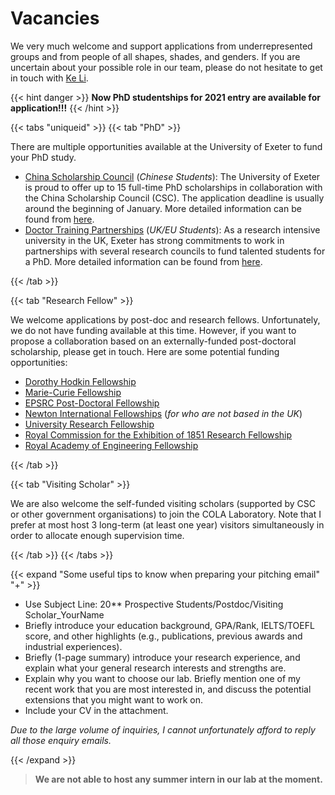# Vacancies

We very much welcome and support applications from underrepresented groups and from people of all shapes, shades, and genders. If you are uncertain about your possible role in our team, please do not hesitate to get in touch with [Ke Li](k.li@exeter.ac.uk).


{{< hint danger >}}
**Now PhD studentships for 2021 entry are available for application!!!**
{{< /hint >}}

{{< tabs "uniqueid" >}}
{{< tab "PhD" >}}

There are multiple opportunities available at the University of Exeter to fund your PhD study.
- <ins>China Scholarship Council</ins> (_Chinese Students_): The University of Exeter is proud to offer up to 15 full-time PhD scholarships in collaboration with the China Scholarship Council (CSC). The application deadline is usually around the beginning of January. More detailed information can be found from [here](https://www.exeter.ac.uk/pg-research/csc-scholarships/).
- <ins>Doctor Training Partnerships</ins> (_UK/EU Students_): As a research intensive university in the UK, Exeter has strong commitments to work in partnerships with several research councils to fund talented students for a PhD. More detailed information can be found from [here](http://www.exeter.ac.uk/studying/funding/award/index.php?id=4071).

{{< /tab >}}

{{< tab "Research Fellow" >}}

We welcome applications by post-doc and research fellows. Unfortunately, we do not have funding available at this time. However, if you want to propose a collaboration based on an externally-funded post-doctoral scholarship, please get in touch. Here are some potential funding opportunities:
- [Dorothy Hodkin Fellowship](https://royalsociety.org/grants-schemes-awards/grants/dorothy-hodgkin-fellowship/)
- [Marie-Curie Fellowship](https://ec.europa.eu/research/mariecurieactions/)
- [EPSRC Post-Doctoral Fellowship](https://epsrc.ukri.org/skills/fellows/areas/)
- [Newton International Fellowships](https://royalsociety.org/grants-schemes-awards/grants/newton-international/) (_for who are not based in the UK_)
- [University Research Fellowship](https://royalsociety.org/grants-schemes-awards/grants/university-research/)
- [Royal Commission for the Exhibition of 1851 Research Fellowship](https://www.royalcommission1851.org/awards/?award=research)
- [Royal Academy of Engineering Fellowship](https://www.raeng.org.uk/grants-prizes/grants/support-for-research/raeng-research-fellowship)

{{< /tab >}}

{{< tab "Visiting Scholar" >}}

We are also welcome the self-funded visiting scholars (supported by CSC or other government organisations) to join the COLA Laboratory. Note that I prefer at most host 3 long-term (at least one year) visitors simultaneously in order to allocate enough supervision time.

{{< /tab >}}
{{< /tabs >}}

{{< expand "Some useful tips to know when preparing your pitching email" "+" >}}

- Use Subject Line: 20** Prospective Students/Postdoc/Visiting Scholar_YourName
- Briefly introduce your education background, GPA/Rank, IELTS/TOEFL score, and other highlights (e.g., publications, previous awards and industrial experiences).
- Briefly (1-page summary) introduce your research experience, and explain what your general research interests and strengths are.
- Explain why you want to choose our lab. Briefly mention one of my recent work that you are most interested in, and discuss the potential extensions that you might want to work on.
- Include your CV in the attachment.

_Due to the large volume of inquiries, I cannot unfortunately afford to reply all those enquiry emails._

{{< /expand >}}

> **We are not able to host any summer intern in our lab at the moment.**
